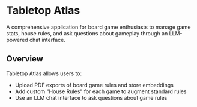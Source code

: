 # Tabletop Atlas

A comprehensive application for board game enthusiasts to manage game stats, house rules, and ask questions about gameplay through an LLM-powered chat interface.

## Overview

Tabletop Atlas allows users to:
- Upload PDF exports of board game rules and store embeddings
- Add custom "House Rules" for each game to augment standard rules
- Use an LLM chat interface to ask questions about game rules
